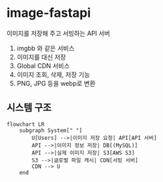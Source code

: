 # image-fastapi
이미지를 저장해 주고 서빙하는 API 서버

1. imgbb 와 같은 서비스
2. 이미지를 대신 저장
3. Global CDN 서비스
4. 이미지 조회, 삭제, 저장 기능
5. PNG, JPG 등을 webp로 변환

## 시스템 구조
```mermaid
flowchart LR
    subgraph System[" "]
        U[Users] -->|이미지 저장 요청| API[API 서버]
        API -->|이미지 정보 저장| DB[(MySQL)]
        API -->|실제 이미지 저장| S3[AWS S3]
        S3 -->|글로벌 파일 캐시| CDN[서빙 서버]
        CDN --> U
    end
```
